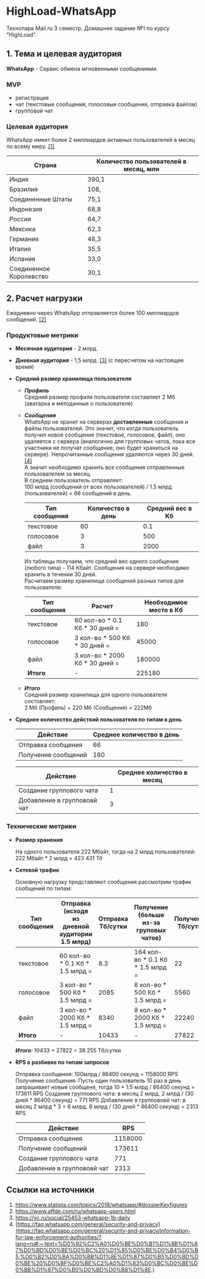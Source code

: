 # HighLoad-WhatsApp
Технопарк Mail.ru 3 семестр. Домашнее задание №1 по курсу "HighLoad".

## 1. Тема и целевая аудитория

**WhatsApp** - Cервис обмена мгновенными сообщениями.

### MVP
 - регистрация
 - чат (текстовые сообщения, голосовые сообщения, отправка файлов)
 - групповой чат


### Целевая аудитория

WhatsApp имеет более 2 миллиардов активных пользователей в месяц по всему миру. [[1]](https://www.statista.com/topics/2018/whatsapp/#dossierKeyfigures)

**Страна**|**Количество пользователей в месяц, млн**
---|---
Индия|390,1
Бразилия|108,
Соединенные Штаты|75,1
Индонезия|68,8
Россия|64,7
Мексика|62,3
Германия|48,3
Италия|35,5
Испания|33,0
Соединенное Королевство|30,1


## 2. Расчет нагрузки

Ежедневно через WhatsApp отправляется более 100 миллиардов сообщений. [[2]](https://www.affde.com/ru/whatsapp-users.html)

### Продуктовые метрики

* **Месячная аудитория** - 2 млрд.
* **Дневная аудитория** - 1,5 млрд. [[3]](https://vc.ru/social/25453-whatsapp-1b-daily) (с пересчетом на настоящее время)
* **Средний размер хранилища пользователя**
  * ***Профиль*** <br> Средний размер профиля пользователя составляет 2 Мб (аватарка и методанные о пользователе)
  * ***Сообщения*** <br> WhatsApp не хранит на серверах **доставленные** сообщения и файлы пользователей.
    Это значит, что когда пользователь получил новое сообщение (текстовое, голосовое, файл), оно удаляется с сервера (аналогично для групповых чатов, пока все участники не получат сообщение, оно будет храниться на сервере). Непрочитанные сообщения удаляются через 30 дней. [[4]](https://faq.whatsapp.com/general/security-and-privacy/information-for-law-enforcement-authorities/?lang=ru#:~:text=%D0%92%C2%A0%D0%BE%D0%B1%D1%8B%D1%87%D0%BD%D0%BE%D0%BC%20%D1%85%D0%BE%D0%B4%D0%B5,%D0%B2%D0%BA%D0%BB%D1%8E%D1%87%D0%B5%D0%BD%D0%BE%20%D0%BF%D0%BE%C2%A0%D1%83%D0%BC%D0%BE%D0%BB%D1%87%D0%B0%D0%BD%D0%B8%D1%8E) <br>
    А значит необходимо хранить все сообщения отправленные пользователем за месяц.<br>
    В среднем пользователь отправляет: <br> 100 млрд (сообщений от всех пользователей) / 1.5 млрд (пользователей) = 66 сообщений в день.
    
    | **Тип сообщения** | **Количество в день** | **Средний вес в Кб**  |
    |-------------------|-----------------------|-----------------------|
    | текстовое         | 60                    | 0.1                   |
    | голосовое         | 3                     | 500                   |
    | файл              | 3                     | 2000                  |
    
    Из таблицы получаем, что средний вес одного сообщения (любого типа) - 114 Кбайт.
    Сообщения на сервере необходимо хранить в течении 30 дней.<br>
    Расчитаем размер хранилища сообщений разных типов для пользователя:
    
    | **Тип сообщения** | **Расчет**                     | **Необходимое место в Кб**  |
    |--------------------------------|-----------------------|-----------------------|
    | текстовое         | 60 кол-во * 0.1 Кб * 30 дней = | 180 |
    | голосовое         | 3 кол-во * 500 Кб * 30 дней =         | 45000 |
    | файл              | 3 кол-во * 2000 Кб * 30 дней =        | 180000|
    | **Итого**         | -                              | 225180 |
  * ***Итого*** <br> Средний размер хранилища для одного пользователя состовляет:<br>2 Мб (Профиль) + 220 Мб (Сообщения) = 222Мб
  

* **Среднее количество действий пользователя по типам в день**

  **Действие**|**Среднее количество в день**
  ---|---
  Отправка сообщения|66
  Получение сообщений|180

  **Действие**|**Среднее количество в месяц**
  ---|---
  Создание группового чата|1
  Добавление в группововй чат|3

### Технические метрики

* **Размер хранения**
  
  На одного пользователя 222 Мбайт, тогда на 2 млрд пользователей:<br>
  222 Мбайт * 2 млрд = 423 431 Тб
  
* **Сетевой трафик**
  
  Основную нагрузку представляют сообщения рассмотрим трафик сообщений по типам:
 
  | **Тип сообщения** | **Отправка (исходя из дневной аудитории 1.5 млрд)** | **Отправка Тб/сутки** | **Получение (больше из-за груповых чатов)** | **Получение Тб/сутки** |
  |-------------------|-----------------------|---------------------------------------------|------------------------|-----------------------|
  | текстовое         | 60 кол-во * 0.1 Кб * 1.5 млрд =                 | 8.3                   | 164 кол-во * 0.1 Кб * 1.5 млрд =            | 22                     |
  | голосовое         | 3 кол-во * 500 Кб * 1.5 млрд =                  | 2085                  | 8 кол-во * 500 Кб * 1.5 млрд =              | 5560                   |
  | файл              | 3 кол-во * 2000 Кб * 1.5 млрд =                 | 8340                  | 8 кол-во * 2000 Кб * 1.5 млрд =             | 22240                  |
  | **Итого**         | -                                               | 10433                 | -                                           | 27822                  |

    ***Итого***: 10433 + 27822 = 38 255 Тб/сутки
 

* **RPS в разбивке по типам запросов**
  
  Отправка сообщения: 100млрд / 86400 секунд = 1158000 RPS
  Получение сообщения: Пусть один пользователь 10 раз в день запрашивает новые сообщеня, тогда 10 * 1.5 млрд / 86400 секунд = 173611 RPS
  Создание группового чата: в месяц 2 млрд. 2 млрд / (30 дней * 86400 секунд) = 771 RPS
  Добавление в группововй чат: в месяц 2 млрд * 3 = 6 млрд. 6 млрд / (30 дней * 86400 секунд) = 2313 RPS

  **Действие**|**RPS**
  ---|---
  Отправка сообщения|1158000
  Получение сообщений|173611
  Создание группового чата|771
  Добавление в группововй чат|2313

## Ссылки на источники
1. https://www.statista.com/topics/2018/whatsapp/#dossierKeyfigures
2. https://www.affde.com/ru/whatsapp-users.html
3. https://vc.ru/social/25453-whatsapp-1b-daily
4. [https://faq.whatsapp.com/general/security-and-privacy](https://faq.whatsapp.com/general/security-and-privacy/information-for-law-enforcement-authorities/?lang=ru#:~:text=%D0%92%C2%A0%D0%BE%D0%B1%D1%8B%D1%87%D0%BD%D0%BE%D0%BC%20%D1%85%D0%BE%D0%B4%D0%B5,%D0%B2%D0%BA%D0%BB%D1%8E%D1%87%D0%B5%D0%BD%D0%BE%20%D0%BF%D0%BE%C2%A0%D1%83%D0%BC%D0%BE%D0%BB%D1%87%D0%B0%D0%BD%D0%B8%D1%8E.)
